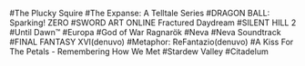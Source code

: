 #The Plucky Squire
#The Expanse: A Telltale Series
#DRAGON BALL: Sparking! ZERO
#SWORD ART ONLINE Fractured Daydream
#SILENT HILL 2
#Until Dawn™
#Europa
#God of War Ragnarök
#Neva
#Neva Soundtrack
#FINAL FANTASY XVI(denuvo)
#Metaphor: ReFantazio(denuvo)
#A Kiss For The Petals - Remembering How We Met
#Stardew Valley
#Citadelum
